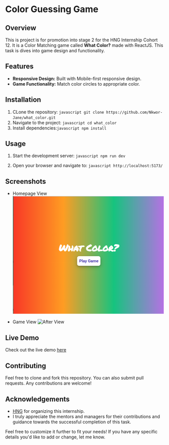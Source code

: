 # Color Guessing Game

## Overview

This is project is for promotion into stage 2 for the HNG Internship Cohort 12. It is  a Color Matching game called **What Color?** made with ReactJS. This task is dives into game design and functionality.

## Features

- **Responsive Design:** Built with Mobile-first responsive design.
- **Game Functionality:** Match color circles to appropriate color.

## Installation

1. CLone the repository: ```javascript git clone https://github.com/Nkwor-Jane/what_color.git```
2. Navigate to the project: ```javascript cd what_color```
3. Install dependencies:```javascript npm install```

## Usage

1. Start the development server: ```javascript npm run dev```

2. Open your browser and navigate to: ```javascript http://localhost:5173/```

## Screenshots

- Homepage View
![Before View](public/what_color.png)

- Game View
![After View](public/mobile_view.png)

## Live Demo

Check out the live demo [here](https://janematchcolourgame.netlify.app/)

## Contributing

Feel free to clone and fork this repository. You can also submit pull requests. Any contributions are welcome!

## Acknowledgements

- [HNG](https://hng.tech/internship) for organizing this internship.
- I truly appreciate the mentors and managers for their contributions and guidance towards the successful completion of this task.

Feel free to customize it further to fit your needs! If you have any specific details you'd like to add or change, let me know.

